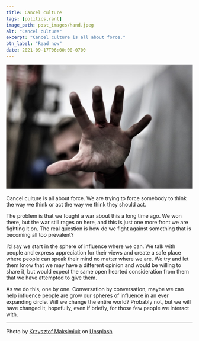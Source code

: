 ```yaml
---
title: Cancel culture
tags: [politics,rant]
image_path: post_images/hand.jpeg
alt: "Cancel culture"
excerpt: "Cancel culture is all about force."
btn_label: "Read now"
date: 2021-09-17T06:00:00-0700
---
```

![hand][image]

Cancel culture is all about force. We are trying to force somebody to think the way we think or act the way we think they should act. 

The problem is that we fought a war about this a long time ago. We won there, but the war still rages on here, and this is just one more front we are fighting it on. The real question is how do we fight against something that is becoming all too prevalent?

I’d say we start in the sphere of influence where we can. We talk with people and express appreciation for their views and create a safe place where people can speak their mind no matter where we are. We try and let them know that we may have a different opinion and would be willing to share it, but would expect the same open hearted consideration from them that we have attempted to give them. 

As we do this, one by one. Conversation by conversation, maybe we can help influence people are grow our spheres of influence in an ever expanding circle. Will we change the entire world? Probably not, but we will have changed it, hopefully, even if briefly, for those few people we interact with.

---
Photo by <a href="https://unsplash.com/@kmaksimi?utm_source=unsplash&utm_medium=referral&utm_content=creditCopyText">Krzysztof Maksimiuk</a> on <a href="https://unsplash.com/s/photos/talk-to-the-hand?utm_source=unsplash&utm_medium=referral&utm_content=creditCopyText">Unsplash</a>
  

[image]: /images/post_images/hand.jpeg
